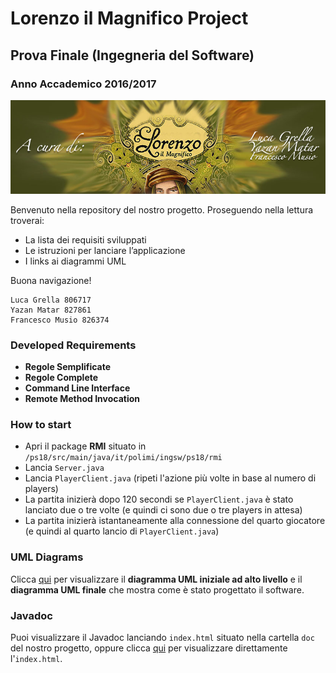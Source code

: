 # Lorenzo il Magnifico Project
## Prova Finale (Ingegneria del Software)
### Anno Accademico 2016/2017

![Progetto Finale ISW](https://github.com/luca-grella/LorenzoIlMagnificoProject/blob/master/altro/readme.jpg "Progetto Finale ISW")

Benvenuto nella repository del nostro progetto.
Proseguendo nella lettura troverai:

* La lista dei requisiti sviluppati 
* Le istruzioni per lanciare l’applicazione 
* I links ai diagrammi UML

Buona navigazione!

```
Luca Grella 806717
Yazan Matar 827861
Francesco Musio 826374
```


### Developed Requirements

* **Regole Semplificate**
* **Regole Complete** 
* **Command Line Interface**
* **Remote Method Invocation**


### How to start
- Apri il package **RMI** situato in `/ps18/src/main/java/it/polimi/ingsw/ps18/rmi`
- Lancia `Server.java`
- Lancia `PlayerClient.java` (ripeti l'azione più volte in base al numero di players)
- La partita inizierà dopo 120 secondi se `PlayerClient.java` è stato lanciato due o tre volte (e quindi ci sono due o tre players in attesa)
- La partita inizierà istantaneamente alla connessione del quarto giocatore (e quindi al quarto lancio di `PlayerClient.java`)

### UML Diagrams

Clicca [qui](https://github.com/luca-grella/LorenzoIlMagnificoProject/wiki) per visualizzare il **diagramma UML iniziale ad alto livello** e il **diagramma UML finale** che mostra come è stato progettato il software.


### Javadoc

Puoi visualizzare il Javadoc lanciando `index.html` situato nella cartella `doc` del nostro progetto, oppure clicca [qui](https://github.com/luca-grella/LorenzoIlMagnificoProject/blob/master/doc/index.html) per visualizzare direttamente l'`index.html`.